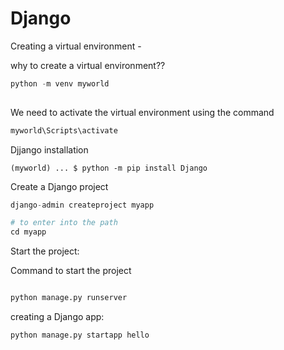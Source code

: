 # Django

Creating a virtual environment -

why to create a virtual environment??

```python
python -m venv myworld
 
```

We need to activate the virtual environment using the command 

```python
myworld\Scripts\activate

```
Djjango installation

```
(myworld) ... $ python -m pip install Django

```

Create a Django project

```python
django-admin createproject myapp

# to enter into the path
cd myapp
```


Start the project:


Command to start the project

```python

python manage.py runserver

```

creating a Django app:

```python
python manage.py startapp hello
```



